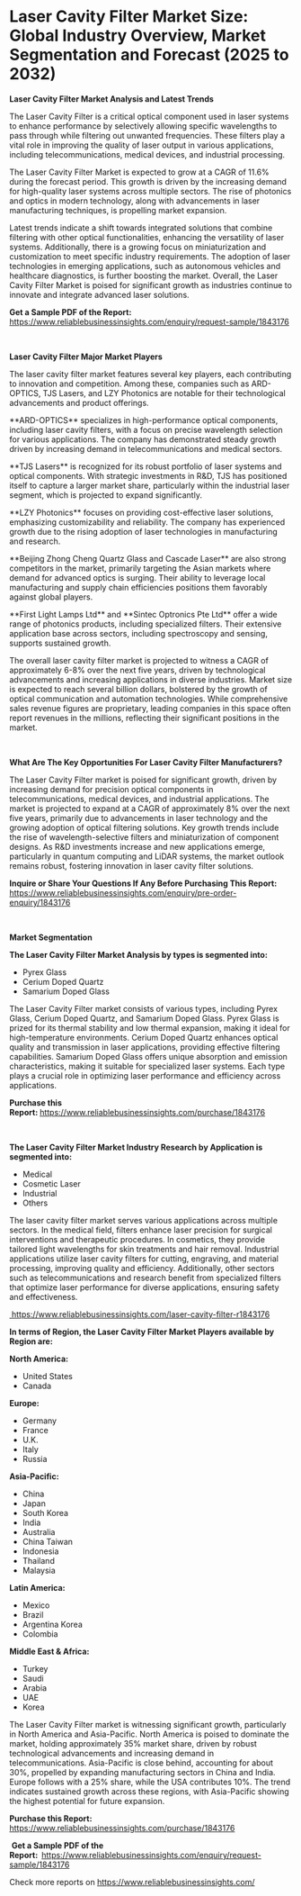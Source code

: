 <p><h1>Laser Cavity Filter Market Size: Global Industry Overview, Market Segmentation and Forecast (2025 to 2032)</h1></p><p><strong>Laser Cavity Filter Market Analysis and Latest Trends</strong></p>
<p><p>The Laser Cavity Filter is a critical optical component used in laser systems to enhance performance by selectively allowing specific wavelengths to pass through while filtering out unwanted frequencies. These filters play a vital role in improving the quality of laser output in various applications, including telecommunications, medical devices, and industrial processing. </p><p>The Laser Cavity Filter Market is expected to grow at a CAGR of 11.6% during the forecast period. This growth is driven by the increasing demand for high-quality laser systems across multiple sectors. The rise of photonics and optics in modern technology, along with advancements in laser manufacturing techniques, is propelling market expansion. </p><p>Latest trends indicate a shift towards integrated solutions that combine filtering with other optical functionalities, enhancing the versatility of laser systems. Additionally, there is a growing focus on miniaturization and customization to meet specific industry requirements. The adoption of laser technologies in emerging applications, such as autonomous vehicles and healthcare diagnostics, is further boosting the market. Overall, the Laser Cavity Filter Market is poised for significant growth as industries continue to innovate and integrate advanced laser solutions.</p></p>
<p><strong>Get a Sample PDF of the Report:&nbsp;</strong> <a href="https://www.reliablebusinessinsights.com/enquiry/request-sample/1843176?utm_campaign=2760&utm_medium=2&utm_source=Github&utm_content=ia&utm_term=06042025&utm_id=laser-cavity-filter">https://www.reliablebusinessinsights.com/enquiry/request-sample/1843176</a></p>
<p>&nbsp;</p>
<p><strong>Laser Cavity Filter Major Market Players</strong></p>
<p><p>The laser cavity filter market features several key players, each contributing to innovation and competition. Among these, companies such as ARD-OPTICS, TJS Lasers, and LZY Photonics are notable for their technological advancements and product offerings.</p><p>**ARD-OPTICS** specializes in high-performance optical components, including laser cavity filters, with a focus on precise wavelength selection for various applications. The company has demonstrated steady growth driven by increasing demand in telecommunications and medical sectors.</p><p>**TJS Lasers** is recognized for its robust portfolio of laser systems and optical components. With strategic investments in R&D, TJS has positioned itself to capture a larger market share, particularly within the industrial laser segment, which is projected to expand significantly.</p><p>**LZY Photonics** focuses on providing cost-effective laser solutions, emphasizing customizability and reliability. The company has experienced growth due to the rising adoption of laser technologies in manufacturing and research.</p><p>**Beijing Zhong Cheng Quartz Glass and Cascade Laser** are also strong competitors in the market, primarily targeting the Asian markets where demand for advanced optics is surging. Their ability to leverage local manufacturing and supply chain efficiencies positions them favorably against global players.</p><p>**First Light Lamps Ltd** and **Sintec Optronics Pte Ltd** offer a wide range of photonics products, including specialized filters. Their extensive application base across sectors, including spectroscopy and sensing, supports sustained growth.</p><p>The overall laser cavity filter market is projected to witness a CAGR of approximately 6-8% over the next five years, driven by technological advancements and increasing applications in diverse industries. Market size is expected to reach several billion dollars, bolstered by the growth of optical communication and automation technologies. While comprehensive sales revenue figures are proprietary, leading companies in this space often report revenues in the millions, reflecting their significant positions in the market.</p></p>
<p>&nbsp;</p>
<p><strong>What Are The Key Opportunities For Laser Cavity Filter Manufacturers?</strong></p>
<p><p>The Laser Cavity Filter market is poised for significant growth, driven by increasing demand for precision optical components in telecommunications, medical devices, and industrial applications. The market is projected to expand at a CAGR of approximately 8% over the next five years, primarily due to advancements in laser technology and the growing adoption of optical filtering solutions. Key growth trends include the rise of wavelength-selective filters and miniaturization of component designs. As R&D investments increase and new applications emerge, particularly in quantum computing and LiDAR systems, the market outlook remains robust, fostering innovation in laser cavity filter solutions.</p></p>
<p><strong>Inquire or Share Your Questions If Any Before Purchasing This Report:</strong> <a href="https://www.reliablebusinessinsights.com/enquiry/pre-order-enquiry/1843176?utm_campaign=2760&utm_medium=2&utm_source=Github&utm_content=ia&utm_term=06042025&utm_id=laser-cavity-filter">https://www.reliablebusinessinsights.com/enquiry/pre-order-enquiry/1843176</a></p>
<p>&nbsp;</p>
<p><strong>Market Segmentation</strong></p>
<p><strong>The Laser Cavity Filter Market Analysis by types is segmented into:</strong></p>
<p><ul><li>Pyrex Glass</li><li>Cerium Doped Quartz</li><li>Samarium Doped Glass</li></ul></p>
<p><p>The Laser Cavity Filter market consists of various types, including Pyrex Glass, Cerium Doped Quartz, and Samarium Doped Glass. Pyrex Glass is prized for its thermal stability and low thermal expansion, making it ideal for high-temperature environments. Cerium Doped Quartz enhances optical quality and transmission in laser applications, providing effective filtering capabilities. Samarium Doped Glass offers unique absorption and emission characteristics, making it suitable for specialized laser systems. Each type plays a crucial role in optimizing laser performance and efficiency across applications.</p></p>
<p><strong>Purchase this Report:&nbsp;</strong><a href="https://www.reliablebusinessinsights.com/purchase/1843176?utm_campaign=2760&utm_medium=2&utm_source=Github&utm_content=ia&utm_term=06042025&utm_id=laser-cavity-filter">https://www.reliablebusinessinsights.com/purchase/1843176</a></p>
<p>&nbsp;</p>
<p><strong>The Laser Cavity Filter Market Industry Research by Application is segmented into:</strong></p>
<p><ul><li>Medical</li><li>Cosmetic Laser</li><li>Industrial</li><li>Others</li></ul></p>
<p><p>The laser cavity filter market serves various applications across multiple sectors. In the medical field, filters enhance laser precision for surgical interventions and therapeutic procedures. In cosmetics, they provide tailored light wavelengths for skin treatments and hair removal. Industrial applications utilize laser cavity filters for cutting, engraving, and material processing, improving quality and efficiency. Additionally, other sectors such as telecommunications and research benefit from specialized filters that optimize laser performance for diverse applications, ensuring safety and effectiveness.</p></p>
<p><a href="https://www.reliablebusinessinsights.com/laser-cavity-filter-r1843176?utm_campaign=2760&utm_medium=2&utm_source=Github&utm_content=ia&utm_term=06042025&utm_id=laser-cavity-filter">&nbsp;https://www.reliablebusinessinsights.com/laser-cavity-filter-r1843176</a></p>
<p><strong>In terms of Region, the Laser Cavity Filter Market Players available by Region are:</strong></p>
<p>
    <p> <strong> North America: </strong>
        <ul>
            <li>United States</li>
            <li>Canada</li>
        </ul>
        </p> 
    <p> <strong> Europe: </strong>
        <ul>
            <li>Germany</li>
            <li>France</li>
            <li>U.K.</li>
            <li>Italy</li>
            <li>Russia</li>
        </ul>
        </p> 
    <p> <strong> Asia-Pacific: </strong>
        <ul>
            <li>China</li>
            <li>Japan</li>
            <li>South Korea</li>
            <li>India</li>
            <li>Australia</li>
            <li>China Taiwan</li>
            <li>Indonesia</li>
            <li>Thailand</li>
            <li>Malaysia</li>
        </ul>
        </p> 
    <p> <strong> Latin America: </strong>
        <ul>
            <li>Mexico</li>
            <li>Brazil</li>
            <li>Argentina Korea</li>
            <li>Colombia</li>
        </ul>
        </p> 
    <p> <strong> Middle East & Africa: </strong>
        <ul>
            <li>Turkey</li>
            <li>Saudi</li>
            <li>Arabia</li>
            <li>UAE</li>
            <li>Korea</li>
        </ul>
    </p>
    </p>
<p><p>The Laser Cavity Filter market is witnessing significant growth, particularly in North America and Asia-Pacific. North America is poised to dominate the market, holding approximately 35% market share, driven by robust technological advancements and increasing demand in telecommunications. Asia-Pacific is close behind, accounting for about 30%, propelled by expanding manufacturing sectors in China and India. Europe follows with a 25% share, while the USA contributes 10%. The trend indicates sustained growth across these regions, with Asia-Pacific showing the highest potential for future expansion.</p></p>
<p><strong>Purchase this Report: </strong><a href="https://www.reliablebusinessinsights.com/purchase/1843176?utm_campaign=2760&utm_medium=2&utm_source=Github&utm_content=ia&utm_term=06042025&utm_id=laser-cavity-filter">https://www.reliablebusinessinsights.com/purchase/1843176</a></p>
<p>&nbsp;<strong>Get a Sample PDF of the Report:&nbsp;&nbsp;</strong><a href="https://www.reliablebusinessinsights.com/enquiry/request-sample/1843176?utm_campaign=2760&utm_medium=2&utm_source=Github&utm_content=ia&utm_term=06042025&utm_id=laser-cavity-filter">https://www.reliablebusinessinsights.com/enquiry/request-sample/1843176</a></p>
<p><strong></strong></p>
<p>Check more reports on <a href="https://www.reliablebusinessinsights.com/?utm_campaign=2760&utm_medium=2&utm_source=Github&utm_content=ia&utm_term=06042025&utm_id=laser-cavity-filter">https://www.reliablebusinessinsights.com/</a></p>